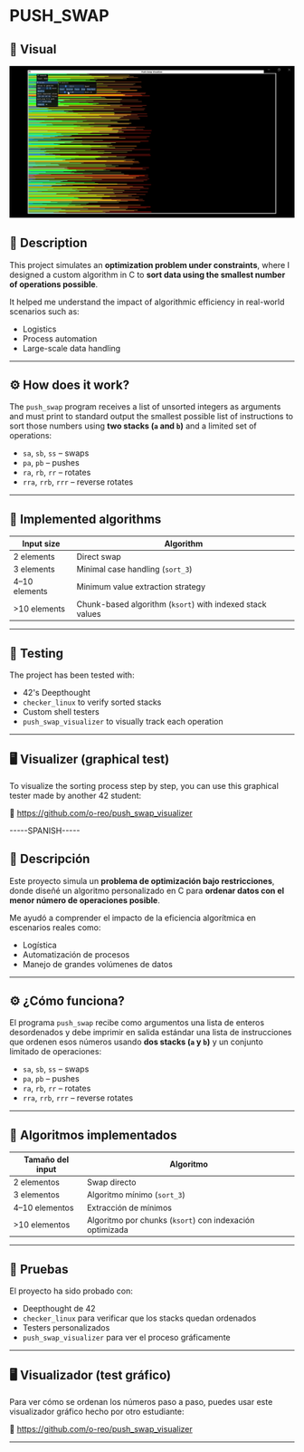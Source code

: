 # PUSH_SWAP
## 🎥 Visual

[![Demo preview](capture.png)](https://vimeo.com/manage/videos/1105178872)


## 🧠 Description

This project simulates an **optimization problem under constraints**, where I designed a custom algorithm in C to **sort data using the smallest number of operations possible**.

It helped me understand the impact of algorithmic efficiency in real-world scenarios such as:

- Logistics  
- Process automation  
- Large-scale data handling  

---

## ⚙️ How does it work?

The `push_swap` program receives a list of unsorted integers as arguments and must print to standard output the smallest possible list of instructions to sort those numbers using **two stacks (`a` and `b`)** and a limited set of operations:

- `sa`, `sb`, `ss` – swaps  
- `pa`, `pb` – pushes  
- `ra`, `rb`, `rr` – rotates  
- `rra`, `rrb`, `rrr` – reverse rotates  

---

## 🚀 Implemented algorithms

| Input size        | Algorithm                                |
|-------------------|------------------------------------------|
| 2 elements        | Direct swap                              |
| 3 elements        | Minimal case handling (`sort_3`)         |
| 4–10 elements     | Minimum value extraction strategy        |
| >10 elements      | Chunk-based algorithm (`ksort`) with indexed stack values |

---

## 🧪 Testing

The project has been tested with:

- 42's Deepthought  
- `checker_linux` to verify sorted stacks  
- Custom shell testers  
- `push_swap_visualizer` to visually track each operation  

---

## 🖥️ Visualizer (graphical test)

To visualize the sorting process step by step, you can use this graphical tester made by another 42 student:

🔗 https://github.com/o-reo/push_swap_visualizer


-----SPANISH-----

## 🧠 Descripción

Este proyecto simula un **problema de optimización bajo restricciones**, donde diseñé un algoritmo personalizado en C para **ordenar datos con el menor número de operaciones posible**.

Me ayudó a comprender el impacto de la eficiencia algorítmica en escenarios reales como:

- Logística
- Automatización de procesos
- Manejo de grandes volúmenes de datos

---

## ⚙️ ¿Cómo funciona?

El programa `push_swap` recibe como argumentos una lista de enteros desordenados y debe imprimir en salida estándar una lista de instrucciones que ordenen esos números usando **dos stacks (`a` y `b`)** y un conjunto limitado de operaciones:

- `sa`, `sb`, `ss` – swaps
- `pa`, `pb` – pushes
- `ra`, `rb`, `rr` – rotates
- `rra`, `rrb`, `rrr` – reverse rotates

---

## 🚀 Algoritmos implementados

| Tamaño del input | Algoritmo           |
|------------------|---------------------|
| 2 elementos      | Swap directo        |
| 3 elementos      | Algoritmo mínimo (`sort_3`) |
| 4–10 elementos   | Extracción de mínimos |
| >10 elementos    | Algoritmo por chunks (`ksort`) con indexación optimizada |

---

## 🧪 Pruebas

El proyecto ha sido probado con:
- Deepthought de 42
- `checker_linux` para verificar que los stacks quedan ordenados
- Testers personalizados
- `push_swap_visualizer` para ver el proceso gráficamente

---

## 🖥️ Visualizador (test gráfico)

Para ver cómo se ordenan los números paso a paso, puedes usar este visualizador gráfico hecho por otro estudiante:

🔗 https://github.com/o-reo/push_swap_visualizer

---
